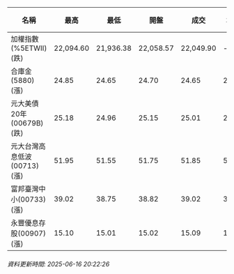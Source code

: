 | 名稱 | 最高 | 最低 | 開盤 | 成交 | 均價 | 成交金額(億) | 昨收 | 漲跌幅 | 漲跌 | 總量 | 昨量 | 振幅 |
| -------- | -------- | -------- | -------- |-------- | -------- | -------- |-------- |-------- |-------- | -------- | -------- |-------- |
|加權指數(%5ETWII) (跌)|22,094.60|21,936.38|22,058.57|22,049.90|-|2,893.63|22,072.95|0.10%|23.05|5,409,994|0|0.72%|
|合庫金(5880) (漲)|24.85|24.65|24.70|24.65|24.74|2.75|24.60|0.20%|0.05|11,125|11,567|0.81%|
|元大美債20年(00679B) (跌)|25.18|24.96|25.15|25.01|25.06|14.91|25.50|1.92%|0.49|59,499|81,319|0.86%|
|元大台灣高息低波(00713) (漲)|51.95|51.55|51.75|51.85|51.77|5.08|51.75|0.19%|0.10|9,815|11,941|0.77%|
|富邦臺灣中小(00733) (漲)|39.02|38.75|38.82|39.02|38.92|0.360|39.00|0.05%|0.02|925|843|0.69%|
|永豐優息存股(00907) (漲)|15.10|15.01|15.02|15.09|15.07|0.311|15.05|0.27%|0.04|2,061|3,558|0.60%|
###### 資料更新時間: 2025-06-16 20:22:26